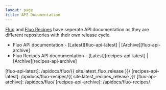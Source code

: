 ```yaml
---
layout: page
title: API Documentation
---
```


[Fluo] and [Fluo Recipes] have seperate API documentation as they are different repositories with their own release cycle.

* Fluo API documentation - [Latest][fluo-api-latest] \| [Archive][fluo-api-archive]
* Fluo Recipes API docoumentation - [Latest][recipes-api-latest] \| [Archive][recipes-api-archive]

[Fluo]: https://github.com/apache/fluo
[Fluo Recipes]: https://github.com/apache/fluo-recipes
[fluo-api-latest]: /apidocs/fluo/{{ site.latest_fluo_release }}/
[recipes-api-latest]: /apidocs/fluo-recipes/{{ site.latest_recipes_release }}/
[fluo-api-archive]: /apidocs/fluo/
[recipes-api-archive]: /apidocs/fluo-recipes/
